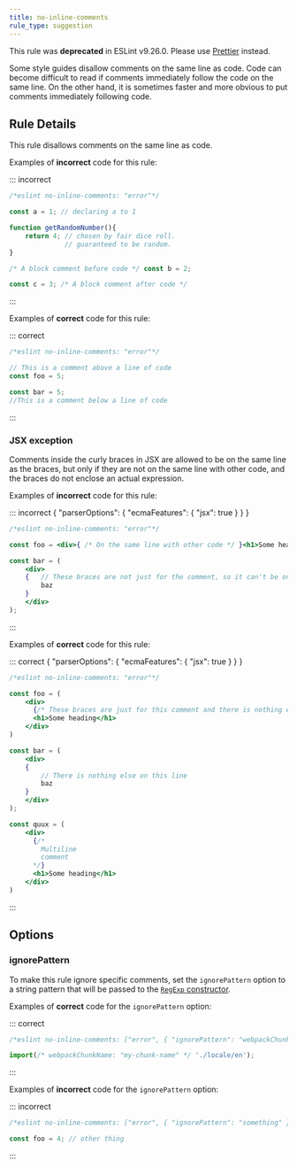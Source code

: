 ```yaml
---
title: no-inline-comments
rule_type: suggestion
---
```


This rule was **deprecated** in ESLint v9.26.0. Please use [Prettier](https://prettier.io/) instead.

Some style guides disallow comments on the same line as code. Code can become difficult to read if comments immediately follow the code on the same line.
On the other hand, it is sometimes faster and more obvious to put comments immediately following code.

## Rule Details

This rule disallows comments on the same line as code.

Examples of **incorrect** code for this rule:

::: incorrect

```js
/*eslint no-inline-comments: "error"*/

const a = 1; // declaring a to 1

function getRandomNumber(){
    return 4; // chosen by fair dice roll.
              // guaranteed to be random.
}

/* A block comment before code */ const b = 2;

const c = 3; /* A block comment after code */
```

:::

Examples of **correct** code for this rule:

::: correct

```js
/*eslint no-inline-comments: "error"*/

// This is a comment above a line of code
const foo = 5;

const bar = 5;
//This is a comment below a line of code
```

:::

### JSX exception

Comments inside the curly braces in JSX are allowed to be on the same line as the braces, but only if they are not on the same line with other code, and the braces do not enclose an actual expression.

Examples of **incorrect** code for this rule:

::: incorrect { "parserOptions": { "ecmaFeatures": { "jsx": true } } }

```jsx
/*eslint no-inline-comments: "error"*/

const foo = <div>{ /* On the same line with other code */ }<h1>Some heading</h1></div>;

const bar = (
    <div>
    {   // These braces are not just for the comment, so it can't be on the same line
        baz
    }
    </div>
);
```

:::

Examples of **correct** code for this rule:

::: correct { "parserOptions": { "ecmaFeatures": { "jsx": true } } }

```jsx
/*eslint no-inline-comments: "error"*/

const foo = (
    <div>
      {/* These braces are just for this comment and there is nothing else on this line */}
      <h1>Some heading</h1>
    </div>
)

const bar = (
    <div>
    {
        // There is nothing else on this line
        baz
    }
    </div>
);

const quux = (
    <div>
      {/*
        Multiline
        comment
      */}
      <h1>Some heading</h1>
    </div>
)
```

:::

## Options

### ignorePattern

To make this rule ignore specific comments, set the `ignorePattern` option to a string pattern that will be passed to the [`RegExp` constructor](https://developer.mozilla.org/en-US/docs/Web/JavaScript/Reference/Global_Objects/RegExp/RegExp).

Examples of **correct** code for the `ignorePattern` option:

::: correct

```js
/*eslint no-inline-comments: ["error", { "ignorePattern": "webpackChunkName:\\s.+" }]*/

import(/* webpackChunkName: "my-chunk-name" */ './locale/en');
```

:::

Examples of **incorrect** code for the `ignorePattern` option:

::: incorrect

```js
/*eslint no-inline-comments: ["error", { "ignorePattern": "something" }] */

const foo = 4; // other thing
```

:::
